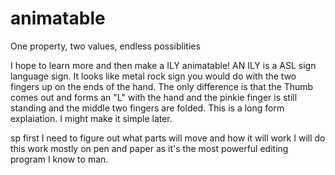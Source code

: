 # animatable
One property, two values, endless possiblities

I hope to learn more and then make a ILY animatable! AN ILY is a ASL sign language sign. It looks like metal rock sign you would do with the two fingers up on the ends of the hand. The only difference is that the Thumb comes out and forms an "L" with the hand and the pinkie finger is still standing and the middle two fingers are folded. This is a long form explaiation. I might make it simple later. 

sp first I need to figure out what parts will move and how it will work I will do this work mostly on pen and paper as it's the most powerful editing program I know to man. 
